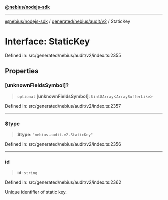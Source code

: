 [**@nebius/nodejs-sdk**](../../../../../README.md)

***

[@nebius/nodejs-sdk](../../../../../README.md) / [generated/nebius/audit/v2](../README.md) / StaticKey

# Interface: StaticKey

Defined in: src/generated/nebius/audit/v2/index.ts:2355

## Properties

### \[unknownFieldsSymbol\]?

> `optional` **\[unknownFieldsSymbol\]**: `Uint8Array`\<`ArrayBufferLike`\>

Defined in: src/generated/nebius/audit/v2/index.ts:2357

***

### $type

> **$type**: `"nebius.audit.v2.StaticKey"`

Defined in: src/generated/nebius/audit/v2/index.ts:2356

***

### id

> **id**: `string`

Defined in: src/generated/nebius/audit/v2/index.ts:2362

Unique identifier of static key.
